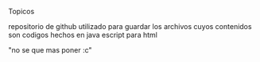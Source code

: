 Topicos


repositorio de github utilizado para guardar los archivos cuyos contenidos
son codigos hechos en java escript para html

"no se que mas poner :c"
